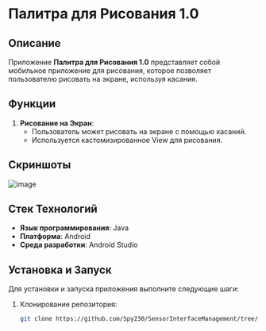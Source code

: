 # Палитра для Рисования 1.0

## Описание

Приложение **Палитра для Рисования 1.0** представляет собой мобильное приложение для рисования, которое позволяет пользователю рисовать на экране, используя касания.

## Функции

1. **Рисование на Экран**:
   - Пользователь может рисовать на экране с помощью касаний.
   - Используется кастомизированное View для рисования.

 

## Скриншоты
![image](https://github.com/user-attachments/assets/d371e82b-20ee-40e5-a968-265394abb07b)

 ## Стек Технологий

- **Язык программирования**: Java
- **Платформа**: Android
- **Среда разработки**: Android Studio

## Установка и Запуск

Для установки и запуска приложения выполните следующие шаги:

1. Клонирование репозитория:
   ```bash
   git clone https://github.com/Spy230/SensorInterfaceManagement/tree/master
